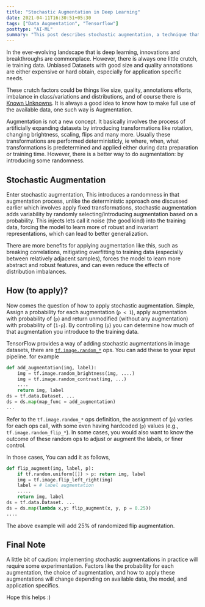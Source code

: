 ```yaml
---
title: "Stochastic Augmentation in Deep Learning"
date: 2021-04-11T16:30:51+05:30
tags: ["Data Augmentation", "Tensorflow"]
posttype: "AI-ML"
summary: "This post describes stochastic augmentation, a technique that introduces randomness into datasets. This approach has proven effective in improving the generalization"
---
```


In the ever-evolving landscape that is deep learning, innovations and breakthroughs are commonplace. However, there is always one little crutch, ie training data. Unbiased Datasets with good size and quality annotations are either expensive or hard obtain, especially for application specific needs.

These crutch factors could be things like size, quality, annotations efforts, imbalance in class/variations and distributions, and of course there is [Known Unknowns](https://research.google/blog/uncovering-unknown-unknowns-in-machine-learning/?m=1). It is always a good idea to know how to make full use of the available data, one such way is Augmentation.

Augmentation is not a new concept. It basically involves the process of artificially expanding datasets by introducing transformations like rotation, changing brightness, scaling, flips and many more. Usually these transformations are performed deterministicly, ie where, when, what transformations is predetermined and applied either during data preparation or training time. However, there is a better way to do augmentation: by introducing some randomness.

## Stochastic Augmentation

Enter stochastic augmentation, This introduces a randomness in that augmentation process, unlike the deterministic approach one discussed earlier which involves apply fixed transformations, stochastic augmentation adds variability by randomly selecting/introducing augmentation based on a probability. This injects lets call it noise (the good kind) into the training data, forcing the model to learn more of robust and invariant representations, which can lead to better generalization.

There are more benefits for applying augmentation like this, such as breaking correlations, mitigating overfitting to training data (especially between relatively adjacent samples), forces the model to learn more abstract and robust features, and can even reduce the effects of distribution imbalances.

## How (to apply)?

Now comes the question of how to apply stochastic augmentation. Simple, Assign a probability for each augmentation (`p < 1`), apply augmentation with probability of (`p`) and return unmodified (without any augmentation) with probability of (`1-p`). By controlling (`p`) you can determine how much of that augmentation you introduce to the training data.

TensorFlow provides a way of adding stochastic augmentations in image datasets, there are [`tf.image.random_*`](https://www.tensorflow.org/api_docs/python/tf/image/random_brightness) ops. You can add these to your input pipeline. for example

```python
def add_augmentation(img, label):
    img = tf.image.random_brightness(img, ....)
    img = tf.image.random_contrast(img, ...)
    ....
    return img, label
ds = tf.data.Dataset. ...
ds = ds.map(map_func = add_augmentation)
...
```

Refer to the `tf.image.random_*` ops definition, the assignment of (`p`) varies for each ops call, with some even having hardcoded (`p`) values (e.g., `tf.image.random_flip_*`). In some cases, you would also want to know the outcome of these random ops to adjust or augment the labels, or finer control.

In those cases, You can add it as follows,

```python
def flip_augment(img, label, p):
    if tf.random.uniform([]) > p: return img, label
    img = tf.image.flip_left_right(img)
    label = # label augmentation
    .....
    return img, label
ds = tf.data.Dataset. ...
ds = ds.map(lambda x,y: flip_augment(x, y, p = 0.25))
....
```
The above example will add 25% of randomized flip augmentation.

## Final Note
A little bit of caution: implementing stochastic augmentations in practice will require some experimentation. Factors like the probability for each augmentation, the choice of augmentation, and how to apply these augmentations will change depending on available data, the model, and application specifics.

Hope this helps :)
